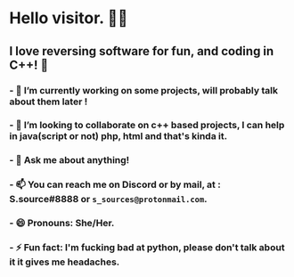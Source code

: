 # Hello visitor. 👋🏻

## I love reversing software for fun, and coding in C++! 🚀

### - 🔭 I’m currently working on some projects, will probably talk about them later !
### - 👯 I’m looking to collaborate on c++ based projects, I can help in java(script or not) php, html and that's kinda it.
### - 💬 Ask me about anything!
### - 📫 You can reach me on Discord or by mail, at : S.source#8888 or `s_sources@protonmail.com`.
### - 😄 Pronouns: She/Her.
### - ⚡ Fun fact: I'm fucking bad at python, please don't talk about it it gives me headaches.
